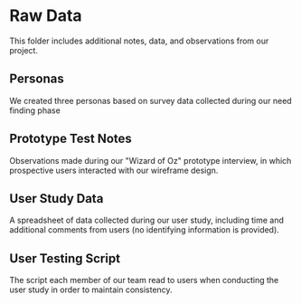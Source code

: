 # Raw Data 

This folder includes additional notes, data, and observations from our project.

## Personas

We created three personas based on survey data collected during our need finding phase

## Prototype Test Notes

Observations made during our "Wizard of Oz" prototype interview, in which prospective users interacted with our wireframe design.

## User Study Data

A spreadsheet of data collected during our user study, including time and additional comments from users (no identifying information is provided).

## User Testing Script

The script each member of our team read to users when conducting the user study in order to maintain consistency.


